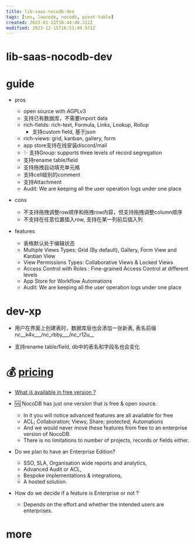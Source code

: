 ```yaml
---
title: lib-saas-nocodb-dev
tags: [cms, lowcode, nocodb, pivot-table]
created: 2023-01-22T18:44:46.312Z
modified: 2023-12-15T16:51:49.971Z
---
```


# lib-saas-nocodb-dev

# guide

- pros
  - open source with AGPLv3
  - 支持已有数据库，不需要import data
  - rich-fields: rich-text, Formula, Links, Lookup, Rollup
    - 支持custom field, 基于json
  - rich-views: grid, kanban, gallery, form
  - app store支持在线安装discord/mail
  - ✨ 支持Group: supports three levels of record segregation
  - 支持rename table/field
  - 支持拖拽自动填充单元格
  - 支持cell级别的comment
  - 支持Attachment
  - Audit: We are keeping all the user operation logs under one place

- cons
  - 不支持拖拽调整row顺序和拖拽row内容，但支持拖拽调整column顺序
  - 不支持在任意位置插入row, 支持在某一列前后插入列

- features
  - 表格默认处于编辑状态
  - Multiple Views Types: Grid (By default), Gallery, Form View and Kanban View
  - View Permissions Types: Collaborative Views & Locked Views
  - Access Control with Roles : Fine-grained Access Control at different levels
  - App Store for Workflow Automations
  - Audit: We are keeping all the user operation logs under one place
# dev-xp
- 用户在界面上创建表时，数据库层也会添加一张新表, 表名前缀 nc__k4v___/nc_rbby___/nc_r12u__

- 支持rename table/field, db中的表名和字段名也会变化
# 💰 [pricing](https://github.com/orgs/nocodb/projects/13/views/2)
- [What is available in free version ?](https://docs.nocodb.com/faqs/#what-is-available-in-free-version-)

- 🆚️ NocoDB has just one version that is free & open source.
  - In it you will notice advanced features are all available for free
  - ACL; Collaboration; Views; Share; protected; Automations
  - And we would never move these features from free to an enterprise version of NocoDB.
  - There is no limitations to number of projects, records or fields either.

- Do we plan to have an Enterprise Edition?
  - SSO, SLA, Organisation wide reports and analytics, 
  - Advanced Audit or ACL, 
  - Bespoke implementations & integrations, 
  - A hosted solution.

- How do we decide if a feature is Enterprise or not ?
  - Depends on the effort and whether the intended users are enterprises.
# more
